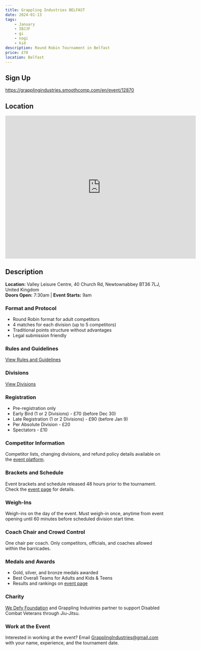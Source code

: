 ```yaml
---
title: Grappling Industries BELFAST
date: 2024-01-13
tags:
    - January
    - IBJJF
    - gi 
    - nogi 
    - kid
description: Round Robin Tournament in Belfast
price: £70
location: Belfast
---
```

## Sign Up
https://grapplingindustries.smoothcomp.com/en/event/12870

## Location
<iframe src="https://www.google.com/maps/embed?pb=!1m17!1m12!1m3!1d2307.724808372959!2d-5.932960523186983!3d54.66166977269995!2m3!1f0!2f0!3f0!3m2!1i1024!2i768!4f13.1!3m2!1m1!2zNTTCsDM5JzQyLjAiTiA1wrA1NSc0OS40Ilc!5e0!3m2!1sen!2suk!4v1703088070681!5m2!1sen!2suk" width="600" height="450" style="border:0;" allowfullscreen="" loading="lazy" referrerpolicy="no-referrer-when-downgrade"></iframe>

## Description

**Location:** Valley Leisure Centre, 40 Church Rd, Newtownabbey BT36 7LJ, United Kingdom  
**Doors Open:** 7:30am | **Event Starts:** 9am

### Format and Protocol
- Round Robin format for adult competitors
- 4 matches for each division (up to 5 competitors)
- Traditional points structure without advantages
- Legal submission friendly

### Rules and Guidelines
[View Rules and Guidelines](http://grapplingindustries.com/rules/)

### Divisions
[View Divisions](http://grapplingindustries.com/divisions/)

### Registration
- Pre-registration only
- Early Bird (1 or 2 Divisions) - £70 (before Dec 30)
- Late Registration (1 or 2 Divisions) - £90 (before Jan 9)
- Per Absolute Division - £20
- Spectators - £10

### Competitor Information
Competitor lists, changing divisions, and refund policy details available on the [event platform](https://support.smoothcomp.com/).

### Brackets and Schedule
Event brackets and schedule released 48 hours prior to the tournament. Check the [event page](https://support.smoothcomp.com/) for details.

### Weigh-Ins
Weigh-ins on the day of the event. Must weigh-in once, anytime from event opening until 60 minutes before scheduled division start time.

### Coach Chair and Crowd Control
One chair per coach. Only competitors, officials, and coaches allowed within the barricades.

### Medals and Awards
- Gold, silver, and bronze medals awarded
- Best Overall Teams for Adults and Kids & Teens
- Results and rankings on [event page](http://grapplingindustries.com/rankings/)

### Charity
[We Defy Foundation](http://grapplingindustries.com/charity/) and Grappling Industries partner to support Disabled Combat Veterans through Jiu-Jitsu.

### Work at the Event
Interested in working at the event? Email GrapplingIndustries@gmail.com with your name, experience, and the tournament date.
